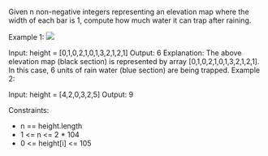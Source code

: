 Given n non-negative integers representing an elevation map where the width of each bar is 1, compute how much water it can trap after raining.

 

Example 1:
![](https://assets.leetcode.com/uploads/2018/10/22/rainwatertrap.png)

Input: height = [0,1,0,2,1,0,1,3,2,1,2,1]
Output: 6
Explanation: The above elevation map (black section) is represented by array [0,1,0,2,1,0,1,3,2,1,2,1]. In this case, 6 units of rain water (blue section) are being trapped.
Example 2:

Input: height = [4,2,0,3,2,5]
Output: 9
 

Constraints:

- n == height.length
- 1 <= n <= 2 * 104
- 0 <= height[i] <= 105
